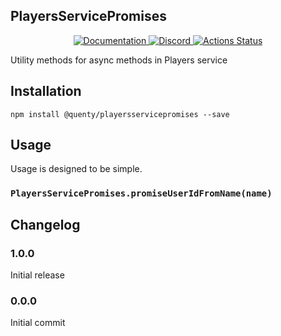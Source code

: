 ## PlayersServicePromises
<div align="center">
  <a href="http://quenty.github.io/api/">
    <img src="https://img.shields.io/badge/docs-website-green.svg" alt="Documentation" />
  </a>
  <a href="https://discord.gg/mhtGUS8">
    <img src="https://img.shields.io/badge/discord-nevermore-blue.svg" alt="Discord" />
  </a>
  <a href="https://github.com/Quenty/NevermoreEngine/actions">
    <img src="https://github.com/Quenty/NevermoreEngine/workflows/lint/badge.svg" alt="Actions Status" />
  </a>
</div>

Utility methods for async methods in Players service

## Installation
```
npm install @quenty/playersservicepromises --save
```

## Usage
Usage is designed to be simple.

### `PlayersServicePromises.promiseUserIdFromName(name)`


## Changelog

### 1.0.0
Initial release

### 0.0.0
Initial commit

